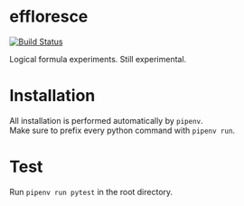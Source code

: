 # effloresce

[![Build Status](https://travis-ci.org/ndrein/effloresce.svg?branch=master)](https://travis-ci.org/ndrein/effloresce)

Logical formula experiments.  Still experimental.


# Installation

All installation is performed automatically by `pipenv`.  
Make sure to prefix every python command with `pipenv run`.


# Test

Run `pipenv run pytest` in the root directory.